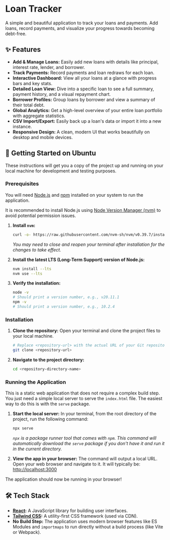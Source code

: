 # Loan Tracker

A simple and beautiful application to track your loans and payments. Add loans, record payments, and visualize your progress towards becoming debt-free.

## ✨ Features

- **Add & Manage Loans:** Easily add new loans with details like principal, interest rate, lender, and borrower.
- **Track Payments:** Record payments and loan redraws for each loan.
- **Interactive Dashboard:** View all your loans at a glance with progress bars and key stats.
- **Detailed Loan View:** Dive into a specific loan to see a full summary, payment history, and a visual repayment chart.
- **Borrower Profiles:** Group loans by borrower and view a summary of their total debt.
- **Global Analytics:** Get a high-level overview of your entire loan portfolio with aggregate statistics.
- **CSV Import/Export:** Easily back up a loan's data or import it into a new instance.
- **Responsive Design:** A clean, modern UI that works beautifully on desktop and mobile devices.

## 🚀 Getting Started on Ubuntu

These instructions will get you a copy of the project up and running on your local machine for development and testing purposes.

### Prerequisites

You will need [Node.js](https://nodejs.org/) and [npm](https://www.npmjs.com/) installed on your system to run the application.

It is recommended to install Node.js using [Node Version Manager (nvm)](https://github.com/nvm-sh/nvm) to avoid potential permission issues.

1.  **Install `nvm`:**
    ```bash
    curl -o- https://raw.githubusercontent.com/nvm-sh/nvm/v0.39.7/install.sh | bash
    ```
    *You may need to close and reopen your terminal after installation for the changes to take effect.*

2.  **Install the latest LTS (Long-Term Support) version of Node.js:**
    ```bash
    nvm install --lts
    nvm use --lts
    ```

3.  **Verify the installation:**
    ```bash
    node -v
    # Should print a version number, e.g., v20.11.1
    npm -v
    # Should print a version number, e.g., 10.2.4
    ```

### Installation

1.  **Clone the repository:**
    Open your terminal and clone the project files to your local machine.
    ```bash
    # Replace <repository-url> with the actual URL of your Git repository
    git clone <repository-url>
    ```

2.  **Navigate to the project directory:**
    ```bash
    cd <repository-directory-name>
    ```

### Running the Application

This is a static web application that does not require a complex build step. You just need a simple local server to serve the `index.html` file. The easiest way to do this is with the `serve` package.

1.  **Start the local server:**
    In your terminal, from the root directory of the project, run the following command:
    ```bash
    npx serve
    ```
    *`npx` is a package runner tool that comes with `npm`. This command will automatically download the `serve` package if you don't have it and run it in the current directory.*

2.  **View the app in your browser:**
    The command will output a local URL. Open your web browser and navigate to it. It will typically be:
    [http://localhost:3000](http://localhost:3000)

The application should now be running in your browser!

## 🛠️ Tech Stack

- **[React](https://reactjs.org/):** A JavaScript library for building user interfaces.
- **[Tailwind CSS](https://tailwindcss.com/):** A utility-first CSS framework (used via CDN).
- **No Build Step:** The application uses modern browser features like ES Modules and `importmaps` to run directly without a build process (like Vite or Webpack).

